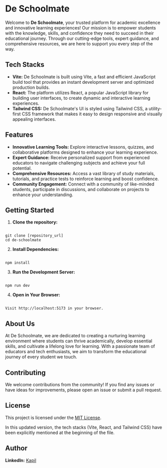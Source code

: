 # De Schoolmate

Welcome to **De Schoolmate**, your trusted platform for academic excellence and innovative learning experiences! Our mission is to empower students with the knowledge, skills, and confidence they need to succeed in their educational journey. Through our cutting-edge tools, expert guidance, and comprehensive resources, we are here to support you every step of the way.

## Tech Stacks

- **Vite:** De Schoolmate is built using Vite, a fast and efficient JavaScript build tool that provides an instant development server and optimized production builds.
- **React:** The platform utilizes React, a popular JavaScript library for building user interfaces, to create dynamic and interactive learning experiences.
- **Tailwind CSS:** De Schoolmate's UI is styled using Tailwind CSS, a utility-first CSS framework that makes it easy to design responsive and visually appealing interfaces.

## Features

- **Innovative Learning Tools:** Explore interactive lessons, quizzes, and collaborative platforms designed to enhance your learning experience.
- **Expert Guidance:** Receive personalized support from experienced educators to navigate challenging subjects and achieve your full potential.
- **Comprehensive Resources:** Access a vast library of study materials, tutorials, and practice tests to reinforce learning and boost confidence.
- **Community Engagement:** Connect with a community of like-minded students, participate in discussions, and collaborate on projects to enhance your understanding.

## Getting Started

1. **Clone the repository:**

```

git clone [repository_url]
cd de-schoolmate

```

2. **Install Dependencies:**

```

npm install

```

3. **Run the Development Server:**

```

npm run dev

```

4. **Open in Your Browser:**

```

Visit http://localhost:5173 in your browser.

```

## About Us

At De Schoolmate, we are dedicated to creating a nurturing learning environment where students can thrive academically, develop essential skills, and cultivate a lifelong love for learning. With a passionate team of educators and tech enthusiasts, we aim to transform the educational journey of every student we touch.

## Contributing

We welcome contributions from the community! If you find any issues or have ideas for improvements, please open an issue or submit a pull request.

## License

This project is licensed under the [MIT License](LICENSE).

In this updated version, the tech stacks (Vite, React, and Tailwind CSS) have been explicitly mentioned at the beginning of the file.

## Author

**LinkedIn:** [Kapil](https://www.linkedin.com/in/askapil07)
